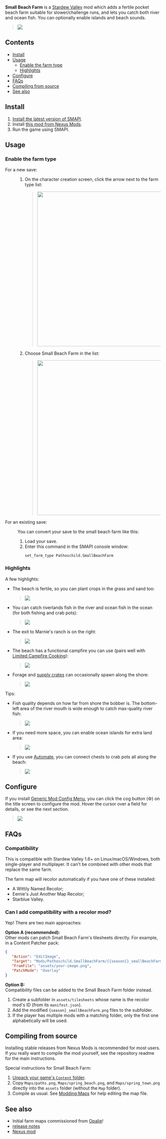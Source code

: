 ﻿**Small Beach Farm** is a [Stardew Valley](http://stardewvalley.net/) mod which adds a fertile
pocket beach farm suitable for slower/challenge runs, and lets you catch both river and ocean fish.
You can optionally enable islands and beach sounds.

> ![](screenshots/farm.png)

## Contents
* [Install](#install)
* [Usage](#usage)
  * [Enable the farm type](#enable-the-farm-type)
  * [Highlights](#highlights)
* [Configure](#configure)
* [FAQs](#faqs)
* [Compiling from source](#compiling-from-source)
* [See also](#see-also)

## Install
1. [Install the latest version of SMAPI](https://smapi.io/).
2. Install [this mod from Nexus Mods](http://www.nexusmods.com/stardewvalley/mods/3750).
3. Run the game using SMAPI.

## Usage
### Enable the farm type
<dl>
<dt>For a new save:</dt>
<dd>

1. On the character creation screen, click the arrow next to the farm type list:
   > <img src="screenshots/create-save-1.png" width="500" />
2. Choose Small Beach Farm in the list:
   > <img src="screenshots/create-save-2.png" width="500" />

</dd>

<dt>For an existing save:</dt>
<dd>

You can convert your save to the small beach farm like this:

1. Load your save.
2. Enter this command in the SMAPI console window:
   ```
   set_farm_type Pathoschild.SmallBeachFarm
   ```

</dd>
</dl>

### Highlights
A few highlights:

* The beach is fertile, so you can plant crops in the grass and sand too:  
  > ![](screenshots/tilled.png)
* You can catch riverlands fish in the river and ocean fish in the ocean (for both fishing and
  crab pots):
  > ![](screenshots/fish-areas.png)
* The exit to Marnie's ranch is on the right:
  > ![](screenshots/exits.png)
* The beach has a functional campfire you can use (pairs well with [Limited Campfire
  Cooking](https://www.nexusmods.com/stardewvalley/mods/4971)):  
  > ![](screenshots/campfire.gif)
* Forage and [supply crates](https://stardewvalleywiki.com/Supply_Crate) can occasionally spawn
  along the shore:
  > ![](screenshots/supply-crates.png)

Tips:

* Fish quality depends on how far from shore the bobber is. The bottom-left area of the river
  mouth is wide enough to catch max-quality river fish:
  > ![](screenshots/best-river-spot.png)
* If you need more space, you can enable ocean islands for extra land area:
  > ![](screenshots/farm-islands.png)
* If you use [Automate](https://www.nexusmods.com/stardewvalley/mods/1063), you can connect chests
  to crab pots all along the beach:
  > ![](screenshots/automate-crabpots.png)

## Configure
If you install [Generic Mod Config Menu][], you can click the cog button (⚙) on the title screen
to configure the mod. Hover the cursor over a field for details, or see the next section.

> ![](screenshots/generic-config-menu.png)

## FAQs
### Compatibility
This is compatible with Stardew Valley 1.6+ on Linux/macOS/Windows, both single-player and
multiplayer. It can't be combined with other mods that replace the same farm.

The farm map will recolor automatically if you have one of these installed:
* A Wittily Named Recolor;
* Eemie's Just Another Map Recolor;
* Starblue Valley.

### Can I add compatibility with a recolor mod?
Yep! There are two main approaches:

**Option A (recommended):**  
Other mods can patch Small Beach Farm's tilesheets directly. For example, in a Content Patcher pack:
```json
{
   "Action": "EditImage",
   "Target": "Mods/Pathoschild.SmallBeachFarm/{{season}}_smallBeachFarm",
   "FromFile": "assets/your-image.png",
   "PatchMode": "Overlay"
}
```

**Option B:**  
Compatibility files can be added to the Small Beach Farm folder instead.

1. Create a subfolder in `assets/tilesheets` whose name is the recolor mod's ID (from its
   `manifest.json`).
2. Add the modified `{season}_smallBeachFarm.png` files to the subfolder.
3. If the player has multiple mods with a matching folder, only the first one alphabetically will be
   used.

## Compiling from source
Installing stable releases from Nexus Mods is recommended for most users. If you really want to
compile the mod yourself, see the repository readme for the main instructions.

Special instructions for Small Beach Farm:

1. [Unpack your game's `Content` folder](https://stardewvalleywiki.com/Modding:Editing_XNB_files).
2. Copy `Maps/paths.png`, `Maps/spring_beach.png`, and `Maps/spring_town.png` directly into the `assets` folder (without the `Map` folder).
3. Compile as usual. See [Modding:Maps](https://stardewvalleywiki.com/Modding:Maps) for help editing the map file.

## See also
* Initial farm maps commissioned from [Opalie](https://www.nexusmods.com/stardewvalley/users/38947035)!
* [release notes](release-notes.md)
* [Nexus mod](http://www.nexusmods.com/stardewvalley/mods/3750)

[Generic Mod Config Menu]: https://www.nexusmods.com/stardewvalley/mods/5098
